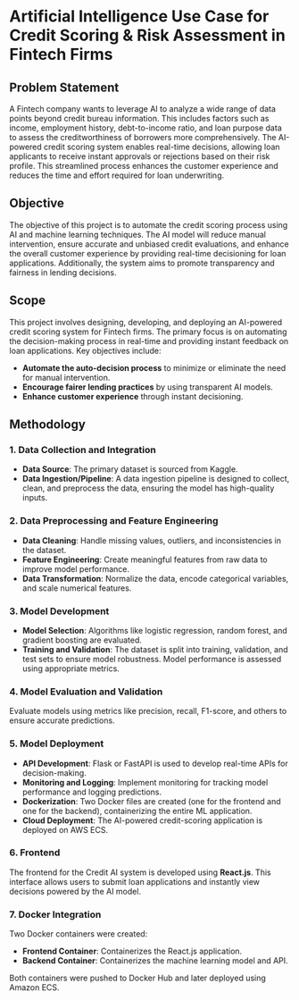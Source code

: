 # Artificial Intelligence Use Case for Credit Scoring & Risk Assessment in Fintech Firms

## Problem Statement

A Fintech company wants to leverage AI to analyze a wide range of data points beyond credit bureau information. This includes factors such as income, employment history, debt-to-income ratio, and loan purpose data to assess the creditworthiness of borrowers more comprehensively. The AI-powered credit scoring system enables real-time decisions, allowing loan applicants to receive instant approvals or rejections based on their risk profile. This streamlined process enhances the customer experience and reduces the time and effort required for loan underwriting.

## Objective

The objective of this project is to automate the credit scoring process using AI and machine learning techniques. The AI model will reduce manual intervention, ensure accurate and unbiased credit evaluations, and enhance the overall customer experience by providing real-time decisioning for loan applications. Additionally, the system aims to promote transparency and fairness in lending decisions.

## Scope

This project involves designing, developing, and deploying an AI-powered credit scoring system for Fintech firms. The primary focus is on automating the decision-making process in real-time and providing instant feedback on loan applications. Key objectives include:

- **Automate the auto-decision process** to minimize or eliminate the need for manual intervention.
- **Encourage fairer lending practices** by using transparent AI models.
- **Enhance customer experience** through instant decisioning.

## Methodology

### 1. Data Collection and Integration

- **Data Source**: The primary dataset is sourced from Kaggle.
- **Data Ingestion/Pipeline**: A data ingestion pipeline is designed to collect, clean, and preprocess the data, ensuring the model has high-quality inputs.

### 2. Data Preprocessing and Feature Engineering

- **Data Cleaning**: Handle missing values, outliers, and inconsistencies in the dataset.
- **Feature Engineering**: Create meaningful features from raw data to improve model performance.
- **Data Transformation**: Normalize the data, encode categorical variables, and scale numerical features.

### 3. Model Development

- **Model Selection**: Algorithms like logistic regression, random forest, and gradient boosting are evaluated.
- **Training and Validation**: The dataset is split into training, validation, and test sets to ensure model robustness. Model performance is assessed using appropriate metrics.



### 4. Model Evaluation and Validation
Evaluate models using metrics like precision, recall, F1-score, and others to ensure accurate predictions.

### 5. Model Deployment
- **API Development**: Flask or FastAPI is used to develop real-time APIs for decision-making.
- **Monitoring and Logging**: Implement monitoring for tracking model performance and logging predictions.
- **Dockerization**: Two Docker files are created (one for the frontend and one for the backend), containerizing the entire ML application.
- **Cloud Deployment**: The AI-powered credit-scoring application is deployed on AWS ECS.

### 6. Frontend

The frontend for the Credit AI system is developed using **React.js**. This interface allows users to submit loan applications and instantly view decisions powered by the AI model.

### 7. Docker Integration

Two Docker containers were created:
- **Frontend Container**: Containerizes the React.js application.
- **Backend Container**: Containerizes the machine learning model and API.

Both containers were pushed to Docker Hub and later deployed using Amazon ECS.
